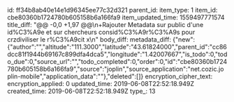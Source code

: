 id: ff34b8ab40e14e1d96345ee77c32d321
parent_id: 
item_type: 1
item_id: cbe80360b1724780b605158b6a166fa9
item_updated_time: 1559497771574
title_diff: "@@ -0,0 +1,97 @@\n+Rajouter Metadata sur public d'une id%C3%A9e et sur chercheurs consid%C3%A9r%C3%A9s pour crzdiviliser le r%C3%A9cit x\n"
body_diff: 
metadata_diff: {"new":{"author":"","altitude":"111.3000","latitude":"43.61824000","parent_id":"cc86dcc81f1944b69167c899dfa4dca5","longitude":"1.42007667","is_todo":0,"todo_due":0,"source_url":"","todo_completed":0,"order":0,"id":"cbe80360b1724780b605158b6a166fa9","source":"joplin","source_application":"net.cozic.joplin-mobile","application_data":""},"deleted":[]}
encryption_cipher_text: 
encryption_applied: 0
updated_time: 2019-06-08T22:52:18.949Z
created_time: 2019-06-08T22:52:18.949Z
type_: 13